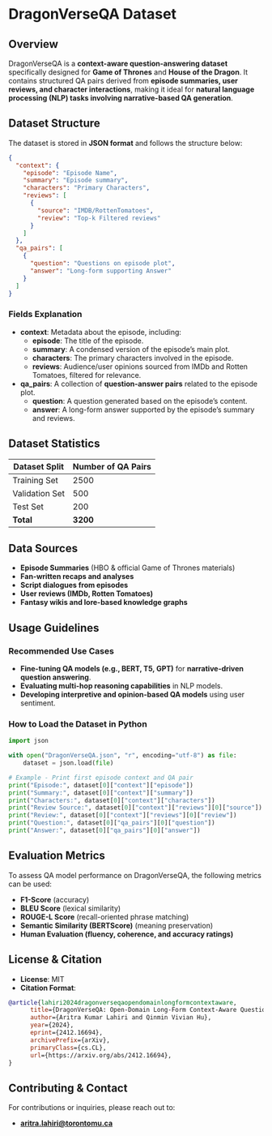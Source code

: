# **DragonVerseQA Dataset**

## **Overview**
DragonVerseQA is a **context-aware question-answering dataset** specifically designed for **Game of Thrones** and **House of the Dragon**. It contains structured QA pairs derived from **episode summaries, user reviews, and character interactions**, making it ideal for **natural language processing (NLP) tasks involving narrative-based QA generation**.

## **Dataset Structure**
The dataset is stored in **JSON format** and follows the structure below:

```json
{
  "context": {
    "episode": "Episode Name",
    "summary": "Episode summary",
    "characters": "Primary Characters",
    "reviews": [
      {
        "source": "IMDB/RottenTomatoes",
        "review": "Top-k Filtered reviews"
      }
    ]
  },
  "qa_pairs": [
    {
      "question": "Questions on episode plot",
      "answer": "Long-form supporting Answer"
    }
  ]
}
```

### **Fields Explanation**
- **context**: Metadata about the episode, including:
  - **episode**: The title of the episode.
  - **summary**: A condensed version of the episode’s main plot.
  - **characters**: The primary characters involved in the episode.
  - **reviews**: Audience/user opinions sourced from IMDb and Rotten Tomatoes, filtered for relevance.
- **qa_pairs**: A collection of **question-answer pairs** related to the episode plot.
  - **question**: A question generated based on the episode’s content.
  - **answer**: A long-form answer supported by the episode’s summary and reviews.

## **Dataset Statistics**
| **Dataset Split** | **Number of QA Pairs** |
|------------------|------------------|
| Training Set | 2500 |
| Validation Set | 500 |
| Test Set | 200 |
| **Total** | **3200** |

## **Data Sources**
- **Episode Summaries** (HBO & official Game of Thrones materials)
- **Fan-written recaps and analyses**
- **Script dialogues from episodes**
- **User reviews (IMDb, Rotten Tomatoes)**
- **Fantasy wikis and lore-based knowledge graphs**

## **Usage Guidelines**
### **Recommended Use Cases**
- **Fine-tuning QA models (e.g., BERT, T5, GPT)** for **narrative-driven question answering**.
- **Evaluating multi-hop reasoning capabilities** in NLP models.
- **Developing interpretive and opinion-based QA models** using user sentiment.

### **How to Load the Dataset in Python**
```python
import json

with open("DragonVerseQA.json", "r", encoding="utf-8") as file:
    dataset = json.load(file)

# Example - Print first episode context and QA pair
print("Episode:", dataset[0]["context"]["episode"])
print("Summary:", dataset[0]["context"]["summary"])
print("Characters:", dataset[0]["context"]["characters"])
print("Review Source:", dataset[0]["context"]["reviews"][0]["source"])
print("Review:", dataset[0]["context"]["reviews"][0]["review"])
print("Question:", dataset[0]["qa_pairs"][0]["question"])
print("Answer:", dataset[0]["qa_pairs"][0]["answer"])
```

## **Evaluation Metrics**
To assess QA model performance on DragonVerseQA, the following metrics can be used:

- **F1-Score** (accuracy)
- **BLEU Score** (lexical similarity)
- **ROUGE-L Score** (recall-oriented phrase matching)
- **Semantic Similarity (BERTScore)** (meaning preservation)
- **Human Evaluation (fluency, coherence, and accuracy ratings)**

## **License & Citation**

- **License**: MIT
- **Citation Format**:
```bibtex
@article{lahiri2024dragonverseqaopendomainlongformcontextaware,
      title={DragonVerseQA: Open-Domain Long-Form Context-Aware Question-Answering}, 
      author={Aritra Kumar Lahiri and Qinmin Vivian Hu},
      year={2024},
      eprint={2412.16694},
      archivePrefix={arXiv},
      primaryClass={cs.CL},
      url={https://arxiv.org/abs/2412.16694}, 
}
```

## **Contributing & Contact**
For contributions or inquiries, please reach out to:
- **aritra.lahiri@torontomu.ca**
